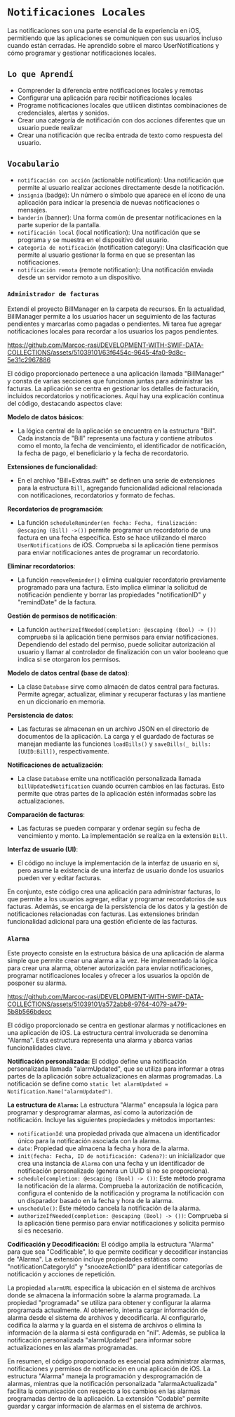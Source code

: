 # `Notificaciones Locales`

Las notificaciones son una parte esencial de la experiencia en iOS, permitiendo que las aplicaciones se comuniquen con sus usuarios incluso cuando están cerradas. He aprendido sobre el marco UserNotifications y cómo programar y gestionar notificaciones locales.

## `Lo que Aprendí`

- Comprender la diferencia entre notificaciones locales y remotas
- Configurar una aplicación para recibir notificaciones locales
- Programe notificaciones locales que utilicen distintas combinaciones de credenciales, alertas y sonidos.
- Crear una categoría de notificación con dos acciones diferentes que un usuario puede realizar
- Crear una notificación que reciba entrada de texto como respuesta del usuario.


## `Vocabulario`
- `notificación con acción` (actionable notification): Una notificación que permite al usuario realizar acciones directamente desde la notificación.
- `insignia` (badge): Un número o símbolo que aparece en el ícono de una aplicación para indicar la presencia de nuevas notificaciones o mensajes.
- `banderín` (banner): Una forma común de presentar notificaciones en la parte superior de la pantalla.
- `notificación local` (local notification): Una notificación que se programa y se muestra en el dispositivo del usuario.
- `categoría de notificación` (notification category): Una clasificación que permite al usuario gestionar la forma en que se presentan las notificaciones.
- `notificación remota` (remote notification): Una notificación enviada desde un servidor remoto a un dispositivo.


### `Administrador de facturas`

Extendí el proyecto BillManager en la carpeta de recursos. En la actualidad, BillManager permite a los usuarios hacer un seguimiento de las facturas pendientes y marcarlas como pagadas o pendientes. Mi tarea fue agregar notificaciones locales para recordar a los usuarios los pagos pendientes.

https://github.com/Marcoc-rasi/DEVELOPMENT-WITH-SWIF-DATA-COLLECTIONS/assets/51039101/63f6454c-9645-4fa0-9d8c-5e31c2967886

El código proporcionado pertenece a una aplicación llamada "BillManager" y consta de varias secciones que funcionan juntas para administrar las facturas. La aplicación se centra en gestionar los detalles de facturación, incluidos recordatorios y notificaciones. Aquí hay una explicación continua del código, destacando aspectos clave:

**Modelo de datos básicos**:
- La lógica central de la aplicación se encuentra en la estructura "Bill". Cada instancia de "Bill" representa una factura y contiene atributos como el monto, la fecha de vencimiento, el identificador de notificación, la fecha de pago, el beneficiario y la fecha de recordatorio.

**Extensiones de funcionalidad**:
- En el archivo "Bill+Extras.swift" se definen una serie de extensiones para la estructura `Bill`, agregando funcionalidad adicional relacionada con notificaciones, recordatorios y formato de fechas.

**Recordatorios de programación**:
- La función `scheduleReminder(en fecha: Fecha, finalización: @escaping (Bill) ->())` permite programar un recordatorio de una factura en una fecha específica. Esto se hace utilizando el marco `UserNotifications` de iOS. Comprueba si la aplicación tiene permisos para enviar notificaciones antes de programar un recordatorio.

**Eliminar recordatorios**:
- La función `removeReminder()` elimina cualquier recordatorio previamente programado para una factura. Esto implica eliminar la solicitud de notificación pendiente y borrar las propiedades "notificationID" y "remindDate" de la factura.

**Gestión de permisos de notificación**:
- La función `authorizeIfNeeded(completion: @escaping (Bool) -> ())` comprueba si la aplicación tiene permisos para enviar notificaciones. Dependiendo del estado del permiso, puede solicitar autorización al usuario y llamar al controlador de finalización con un valor booleano que indica si se otorgaron los permisos.

**Modelo de datos central (base de datos)**:
- La clase `Database` sirve como almacén de datos central para facturas. Permite agregar, actualizar, eliminar y recuperar facturas y las mantiene en un diccionario en memoria.

**Persistencia de datos**:
- Las facturas se almacenan en un archivo JSON en el directorio de documentos de la aplicación. La carga y el guardado de facturas se manejan mediante las funciones `loadBills()` y `saveBills(_ bills: [UUID:Bill])`, respectivamente.

**Notificaciones de actualización**:
- La clase `Database` emite una notificación personalizada llamada `billUpdatedNotification` cuando ocurren cambios en las facturas. Esto permite que otras partes de la aplicación estén informadas sobre las actualizaciones.

**Comparación de facturas**:
- Las facturas se pueden comparar y ordenar según su fecha de vencimiento y monto. La implementación se realiza en la extensión `Bill`.

**Interfaz de usuario (UI)**:
- El código no incluye la implementación de la interfaz de usuario en sí, pero asume la existencia de una interfaz de usuario donde los usuarios pueden ver y editar facturas.

En conjunto, este código crea una aplicación para administrar facturas, lo que permite a los usuarios agregar, editar y programar recordatorios de sus facturas. Además, se encarga de la persistencia de los datos y la gestión de notificaciones relacionadas con facturas. Las extensiones brindan funcionalidad adicional para una gestión eficiente de las facturas.

### `Alarma`

Este proyecto consiste en la estructura básica de una aplicación de alarma simple que permite crear una alarma a la vez. He implementado la lógica para crear una alarma, obtener autorización para enviar notificaciones, programar notificaciones locales y ofrecer a los usuarios la opción de posponer su alarma.

https://github.com/Marcoc-rasi/DEVELOPMENT-WITH-SWIF-DATA-COLLECTIONS/assets/51039101/a572abb8-9764-4079-a479-5b8b566bdecc

El código proporcionado se centra en gestionar alarmas y notificaciones en una aplicación de iOS. La estructura central involucrada se denomina "Alarma". Esta estructura representa una alarma y abarca varias funcionalidades clave.

**Notificación personalizada:**
El código define una notificación personalizada llamada "alarmUpdated", que se utiliza para informar a otras partes de la aplicación sobre actualizaciones en alarmas programadas. La notificación se define como `static let alarmUpdated = Notification.Name("alarmUpdated")`.

**La estructura de `Alarma`:**
La estructura "Alarma" encapsula la lógica para programar y desprogramar alarmas, así como la autorización de notificación. Incluye las siguientes propiedades y métodos importantes:

- `notificationId`: una propiedad privada que almacena un identificador único para la notificación asociada con la alarma.
- `date`: Propiedad que almacena la fecha y hora de la alarma.
- `init(fecha: Fecha, ID de notificación: Cadena?)`: un inicializador que crea una instancia de `Alarma` con una fecha y un identificador de notificación personalizado (genera un UUID si no se proporciona).
- `schedule(completion: @escaping (Bool) -> ())`: Este método programa la notificación de la alarma. Comprueba la autorización de notificación, configura el contenido de la notificación y programa la notificación con un disparador basado en la fecha y hora de la alarma.
- `unschedule()`: Este método cancela la notificación de la alarma.
- `authorizeIfNeeded(completion: @escaping (Bool) -> ())`: Comprueba si la aplicación tiene permiso para enviar notificaciones y solicita permiso si es necesario.

**Codificación y Decodificación:**
El código amplía la estructura "Alarma" para que sea "Codificable", lo que permite codificar y decodificar instancias de "Alarma". La extensión incluye propiedades estáticas como "notificationCategoryId" y "snoozeActionID" para identificar categorías de notificación y acciones de repetición.

La propiedad `alarmURL` especifica la ubicación en el sistema de archivos donde se almacena la información sobre la alarma programada. La propiedad "programada" se utiliza para obtener y configurar la alarma programada actualmente. Al obtenerlo, intenta cargar información de alarma desde el sistema de archivos y decodificarla. Al configurarlo, codifica la alarma y la guarda en el sistema de archivos o elimina la información de la alarma si está configurada en "nil". Además, se publica la notificación personalizada "alarmUpdated" para informar sobre actualizaciones en las alarmas programadas.

En resumen, el código proporcionado es esencial para administrar alarmas, notificaciones y permisos de notificación en una aplicación de iOS. La estructura "Alarma" maneja la programación y desprogramación de alarmas, mientras que la notificación personalizada "alarmaActualizada" facilita la comunicación con respecto a los cambios en las alarmas programadas dentro de la aplicación. La extensión "Codable" permite guardar y cargar información de alarmas en el sistema de archivos.


